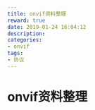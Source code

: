```yaml
---
title: onvif资料整理
reward: true
date: 2019-01-24 16:04:12
description:
categories:
- onvif
tags:
- 协议
---
```


# onvif资料整理

## 
